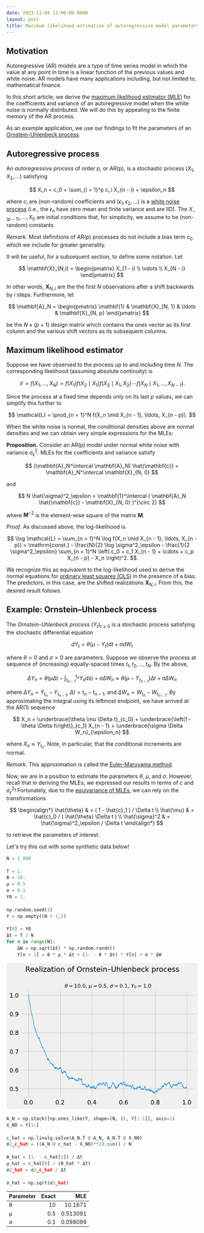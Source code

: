 ```yaml
---
date: 2023-11-04 12:00:00-0800
layout: post
title: Maximum likelihood estimation of autoregressive model parameters
---
```

## Motivation

Autoregressive (AR) models are a type of time series model in which the value at any point in time is a linear function of the previous values and white noise.
AR models have many applications including, but not limited to, mathematical finance.

In this short article, we derive the [maximum likelihood estimator (MLE)](https://en.wikipedia.org/wiki/Maximum_likelihood_estimation) for the coefficients and variance of an autoregressive model when the white noise is normally distributed.
We will do this by appealing to the finite memory of the AR process.

As an example application, we use our findings to fit the parameters of an [Ornstein–Uhlenbeck process](https://en.wikipedia.org/wiki/Ornstein%E2%80%93Uhlenbeck_process).

## Autoregressive process

An *autoregressive process* of order p, or AR(p), is a stochastic process $(X_1, X_2, \ldots)$ satisfying

$$
X_n
= c_0 + \sum_{i = 1}^p c_i X_{n - i} + \epsilon_n
$$

where $c_i$ are (non-random) coefficients and $(\epsilon_1, \epsilon_2, \ldots)$ is a [white noise process](https://en.wikipedia.org/wiki/White_noise) (i.e., the $\epsilon_n$ have zero mean and finite variance and are IID).
The $X_{-(p-1)}, \ldots, X_0$ are initial conditions that, for simplicity, we assume to be (non-random) constants.

*Remark*.
Most definitions of AR(p) processes do not include a bias term $c_0$ which we include for greater generality.

It will be useful, for a subsequent section, to define some notation.
Let

$$
\mathbf{X}_{N,i}
= \begin{pmatrix}
X_{1 - i} \\
\vdots \\
X_{N - i}
\end{pmatrix}
$$

In other words, $\mathbf{X}_{N, i}$ are the the first $N$ observations after a shift backwards by $i$ steps.
Furthermore, let

$$
\mathbf{A}_N
= \begin{pmatrix} \mathbf{1} & \mathbf{X}_{N, 1} & \ldots & \mathbf{X}_{N, p} \end{pmatrix}
$$

be the $N \times (p + 1)$ design matrix which contains the ones vector as its first column and the various shift vectors as its subsequent columns.

## Maximum likelihood estimator

Suppose we have observed to the process up to and including time $N$.
The corresponding likelihood (assuming absolute continuity) is

$$
\mathcal{L}
= f(X_1, \ldots, X_N)
= f(X_1) f(X_2 \mid X_1) f(X_3 \mid X_1, X_2) \cdots f(X_N \mid X_1, \ldots, X_{N - 1}).
$$

Since the process at a fixed time depends only on its last $p$ values, we can simplify this further to

$$
\mathcal{L}
= \prod_{n = 1}^N f(X_n \mid X_{n - 1}, \ldots, X_{n - p}).
$$

When the white noise is normal, the conditional densities above are normal densities and we can obtain very simple expressions for the MLEs:

**Proposition.**
Consider an AR(p) model under normal white noise with variance $\sigma^2_\epsilon$.
MLEs for the coefficients and variance satisfy

$$
(\mathbf{A}_N^\intercal \mathbf{A}_N) \hat{\mathbf{c}}
= \mathbf{A}_N^\intercal \mathbf{X}_{N, 0}
$$

and

$$
N \hat{\sigma}^2_\epsilon =
\mathbf{1}^\intercal ( \mathbf{A}_N \hat{\mathbf{c}} - \mathbf{X}_{N, 0} )^{\circ 2}
$$

where $\mathbf{M}^{\circ 2}$ is the element-wise square of the matrix $\mathbf{M}$.

*Proof*.
As discussed above, the log-likelihood is

$$
\log \mathcal{L}
= \sum_{n = 1}^N \log f(X_n \mid X_{n - 1}, \ldots, X_{n - p})
= \mathrm{const.} - \frac{N}{2} \log \sigma^2_\epsilon -
  \frac{1}{2 \sigma^2_\epsilon} \sum_{n = 1}^N \left(
    c_0 + c_1 X_{n - 1} + \cdots + c_p X_{n - p} - X_n
  \right)^2.
$$

We recognize this as equivalent to the log-likelihood used to derive the normal equations for [ordinary least squares (OLS)](https://en.wikipedia.org/wiki/Ordinary_least_squares#cite_note-14) in the presence of a bias.
The predictors, in this case, are the shifted realizations $\mathbf{X}_{N, i}$.
From this, the desired result follows.

## Example: Ornstein–Uhlenbeck process

The *Ornstein-Uhlenbeck process* $(Y_t)_{t \geq 0}$ is a stochastic process satisfying the stochastic differential equation

$$
dY_t = \theta \left(\mu - Y_t\right) dt + \sigma dW_t
$$

where $\theta > 0$ and $\sigma > 0$ are parameters.
Suppose we observe the process at sequence of (increasing) equally-spaced times $t_1, t_2, \ldots, t_N$.
By the above,

$$
\Delta Y_n
= \theta \left(\mu \Delta t - \int_{t_{n - 1}}^{t_n} Y_s ds\right) + \sigma \Delta W_n
\approx \theta \left(\mu - Y_{t_{n - 1}} \right) \Delta t + \sigma \Delta W_n
$$

where $\Delta Y_n = Y_{t_n} - Y_{t_{n - 1}}$, $\Delta t = t_n - t_{n - 1}$, and $\Delta W_n = W_{t_n} - W_{t_{n - 1}}$.
By approximating the integral using its leftmost endpoint, we have arrived at the AR(1) sequence

$$
X_n = \underbrace{\theta \mu \Delta t}_{c_0} +
      \underbrace{\left(1 - \theta  \Delta t\right)}_{c_1} X_{n - 1} +
      \underbrace{\sigma \Delta W_n}_{\epsilon_n}
$$

where $X_n \approx Y_{t_n}$.
Note, in particular, that the conditional increments are normal.

*Remark*.
This approximation is called the [Euler-Maruyama method](https://en.wikipedia.org/wiki/Euler%E2%80%93Maruyama_method).

Now, we are in a position to estimate the parameters $\theta$, $\mu$, and $\sigma$.
However, recall that in deriving the MLEs, we expressed our results in terms of $c$ and $\sigma^2_\epsilon$!
Fortunately, due to the [equivariance of MLEs](https://en.wikipedia.org/wiki/Maximum_likelihood_estimation#Functional_invariance), we can rely on the transformations

$$
\begin{align*}
\hat{\theta} & = ( 1 - \hat{c}_1 ) / \Delta t \\
\hat{\mu} & = \hat{c}_0 / ( \hat{\theta} \Delta t ) \\
\hat{\sigma}^2 & = \hat{\sigma}^2_\epsilon / \Delta t
\end{align*}
$$

to retrieve the parameters of interest.

Let's try this out with some synthetic data below!


```python
N = 1_000

T = 1.
θ = 10.
μ = 0.5
σ = 0.1
Y0 = 1.

np.random.seed(1)
Y = np.empty((N + 1,))
    
Y[0] = Y0
Δt = T / N
for n in range(N):
    ΔW = np.sqrt(Δt) * np.random.randn()
    Y[n + 1] = θ * μ * Δt + (1. - θ * Δt) * Y[n] + σ * ΔW
```


    
![png](/assets/posts/2023-11-04-maximum_likelihood_estimation_of_autoregressive_model_parameters_files/2023-11-04-maximum_likelihood_estimation_of_autoregressive_model_parameters_6_0.png)
    



```python
A_N = np.stack([np.ones_like(Y, shape=(N, )), Y[:-1]], axis=1)
X_N0 = Y[1:]

c_hat = np.linalg.solve(A_N.T @ A_N, A_N.T @ X_N0)
σ2_ε_hat = ((A_N @ c_hat - X_N0)**2).sum() / N

θ_hat = (1. - c_hat[1]) / Δt
μ_hat = c_hat[0] / (θ_hat * Δt) 
σ2_hat = σ2_ε_hat / Δt

σ_hat = np.sqrt(σ2_hat)
```




<table>
<thead>
<tr><th>Parameter  </th><th style="text-align: right;">  Exact</th><th style="text-align: right;">      MLE</th></tr>
</thead>
<tbody>
<tr><td>θ          </td><td style="text-align: right;">   10  </td><td style="text-align: right;">10.1671  </td></tr>
<tr><td>μ          </td><td style="text-align: right;">    0.5</td><td style="text-align: right;"> 0.513091</td></tr>
<tr><td>σ          </td><td style="text-align: right;">    0.1</td><td style="text-align: right;"> 0.098099</td></tr>
</tbody>
</table>



